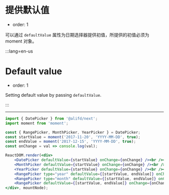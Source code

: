 # 提供默认值

- order: 1

可以通过 `defaultValue` 属性为日期选择器提供初值，所提供的初值必须为 moment 对象。

:::lang=en-us
# Default value

- order: 1

Setting default value by passing `defaultValue`.

:::

---

````jsx
import { DatePicker } from '@alifd/next';
import moment from 'moment';

const { RangePicker, MonthPicker, YearPicker } = DatePicker;
const startValue = moment('2017-11-20', 'YYYY-MM-DD', true);
const endValue = moment('2017-12-15', 'YYYY-MM-DD', true);
const onChange = val => console.log(val);

ReactDOM.render(<div>
    <DatePicker defaultValue={startValue} onChange={onChange} /><br /><br />
    <MonthPicker defaultValue={startValue} onChange={onChange} /><br /><br />
    <YearPicker defaultValue={startValue} onChange={onChange} /><br /><br />
    <RangePicker type="year" defaultValue={[startValue, endValue]} onChange={onChange} /><br /><br />
    <RangePicker type="month" defaultValue={[startValue, endValue]} onChange={onChange} /><br /><br />
    <RangePicker defaultValue={[startValue, endValue]} onChange={onChange} />
</div>, mountNode);
````
